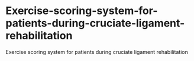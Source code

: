 # Exercise-scoring-system-for-patients-during-cruciate-ligament-rehabilitation
Exercise scoring system for patients during cruciate ligament rehabilitation
